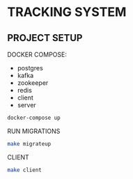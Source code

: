 # TRACKING SYSTEM

## PROJECT SETUP

DOCKER COMPOSE:
 - postgres
 - kafka
 - zookeeper
 - redis
 - client
 - server
```sh
docker-compose up
```

RUN MIGRATIONS
```sh
make migrateup
```

CLIENT
```sh
make client
```